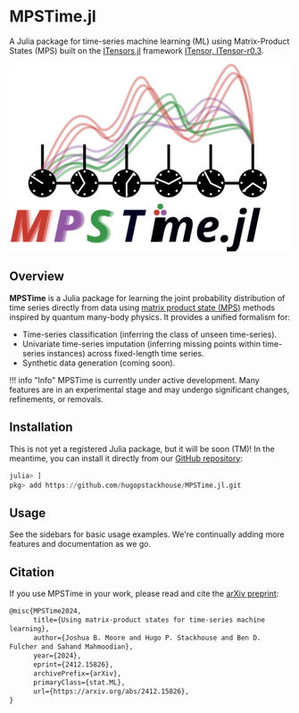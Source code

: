 # MPSTime.jl
A Julia package for time-series machine learning (ML) using Matrix-Product States (MPS) built on the [ITensors.jl](https://github.com/ITensor/ITensors.jl) framework [ITensor, ITensor-r0.3](@cite).

![](./assets/logo.svg)


## Overview

__MPSTime__ is a Julia package for learning the joint probability distribution of time series directly from data using [matrix product state (MPS)](https://en.wikipedia.org/wiki/Matrix_product_state) methods inspired by quantum many-body physics. 
It provides a unified formalism for:
- Time-series classification (inferring the class of unseen time-series).
- Univariate time-series imputation (inferring missing points within time-series instances) across fixed-length time series.
- Synthetic data generation (coming soon).

!!! info "Info"
    MPSTime is currently under active development. Many features are in an experimental stage and may undergo significant changes, refinements, or removals.

## Installation
This is not yet a registered Julia package, but it will be soon (TM)! In the meantime, you can install it directly from our [GitHub repository](https://github.com/hugopstackhouse/MPSTime.jl.git):

```Julia
julia> ]
pkg> add https://github.com/hugopstackhouse/MPSTime.jl.git
```

## Usage
See the sidebars for basic usage examples. 
We're continually adding more features and documentation as we go.

## Citation
If you use MPSTime in your work, please read and cite the [arXiv preprint](https://arxiv.org/abs/2412.15826):
```
@misc{MPSTime2024,
      title={Using matrix-product states for time-series machine learning}, 
      author={Joshua B. Moore and Hugo P. Stackhouse and Ben D. Fulcher and Sahand Mahmoodian},
      year={2024},
      eprint={2412.15826},
      archivePrefix={arXiv},
      primaryClass={stat.ML},
      url={https://arxiv.org/abs/2412.15826}, 
}
```
